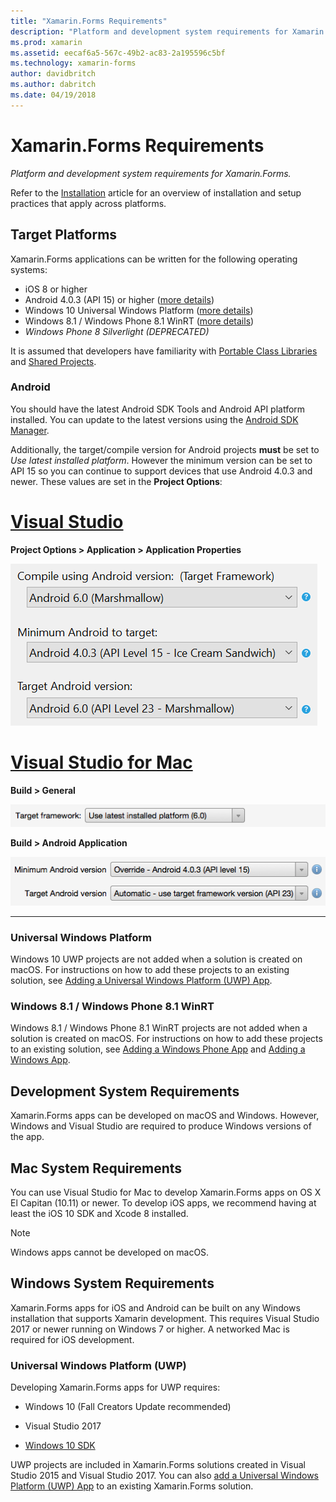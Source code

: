 ```yaml
---
title: "Xamarin.Forms Requirements"
description: "Platform and development system requirements for Xamarin.Forms."
ms.prod: xamarin
ms.assetid: eecaf6a5-567c-49b2-ac83-2a195596c5bf
ms.technology: xamarin-forms
author: davidbritch
ms.author: dabritch
ms.date: 04/19/2018
---
```


# Xamarin.Forms Requirements

_Platform and development system requirements for Xamarin.Forms._

Refer to the [Installation](~/cross-platform/get-started/installation/index.md) article for an overview of installation and setup practices that apply across platforms.

## Target Platforms

Xamarin.Forms applications can be written for the following operating systems:

-  iOS 8 or higher
-  Android 4.0.3 (API 15) or higher ([more details](#android))
-  Windows 10 Universal Windows Platform ([more details](#windows10))
-  Windows 8.1 / Windows Phone 8.1 WinRT ([more details](#windows))
-  *Windows Phone 8 Silverlight (DEPRECATED)*

It is assumed that developers have familiarity with [Portable Class Libraries](~/cross-platform/app-fundamentals/pcl.md) and [Shared Projects](~/cross-platform/app-fundamentals/shared-projects.md).

<a name="android" />

### Android

You should have the latest Android SDK Tools and Android API platform installed. You can update to the latest versions using the [Android SDK Manager](~/android/get-started/installation/android-sdk.md).

Additionally, the target/compile version for Android projects **must** be set to *Use latest installed platform*. However the minimum version can be set to API 15 so you can continue to support devices
that use Android 4.0.3 and newer. These values are set in the **Project Options**:

# [Visual Studio](#tab/vswin)

**Project Options > Application > Application Properties**

![](installation-images/options-android-vs-sml.png "Android build options in Visual Studio")

# [Visual Studio for Mac](#tab/vsmac)

**Build > General**

![](installation-images/options-general-sml.png "Build > General")

**Build > Android Application**

![](installation-images/options-android-sml.png "Build > Android Application")

-----


<a name="windows10" />

### Universal Windows Platform

Windows 10 UWP projects are not added when a solution is created on macOS. For instructions on how to add these projects to an existing solution, see [Adding a Universal Windows Platform (UWP) App](~/xamarin-forms/platform/windows/installation/universal.md).


<a name="windows" />

### Windows 8.1 / Windows Phone 8.1 WinRT

Windows 8.1 / Windows Phone 8.1 WinRT projects are not added when a solution is created on macOS. For instructions on how to add these projects to an existing solution, see [Adding a Windows Phone App](~/xamarin-forms/platform/windows/installation/phone.md) and [Adding a Windows App](~/xamarin-forms/platform/windows/installation/tablet.md).


## Development System Requirements

Xamarin.Forms apps can be developed on macOS and Windows. However, Windows and Visual Studio are required to produce Windows versions of the app.

## Mac System Requirements

You can use Visual Studio for Mac to develop Xamarin.Forms apps on OS X El Capitan (10.11) or newer. To develop iOS apps, we recommend having at least the iOS 10 SDK and Xcode 8 installed.

> [!NOTE]
>  Windows apps cannot be developed on macOS.

## Windows System Requirements

Xamarin.Forms apps for iOS and Android can be built on any Windows installation that supports Xamarin development. This requires Visual Studio 2017 or newer running on Windows 7 or higher. A networked Mac is required for iOS development.

### Universal Windows Platform (UWP)

Developing Xamarin.Forms apps for UWP requires:

* Windows 10 (Fall Creators Update recommended)

* Visual Studio 2017

* [Windows 10 SDK](https://dev.windows.com/downloads/windows-10-sdk)

UWP projects are included in Xamarin.Forms solutions created in Visual Studio 2015 and Visual Studio 2017.
You can also [add a Universal Windows Platform (UWP) App](~/xamarin-forms/platform/windows/installation/universal.md) to an existing
Xamarin.Forms solution.

